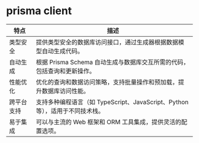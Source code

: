 # prisma client

| 特点            | 描述                                                                 |
|-----------------|----------------------------------------------------------------------|
| 类型安全         | 提供类型安全的数据库访问接口，通过生成器根据数据模型自动生成代码。     |
| 自动生成         | 根据 Prisma Schema 自动生成与数据库交互所需的代码，包括查询和更新操作。 |
| 性能优化         | 优化的查询和数据访问策略，支持批量操作和预加载，提升数据库访问性能。   |
| 跨平台支持       | 支持多种编程语言（如 TypeScript、JavaScript、Python 等），适用于不同技术栈。|
| 易于集成         | 可以与主流的 Web 框架和 ORM 工具集成，提供灵活的配置选项。             |
